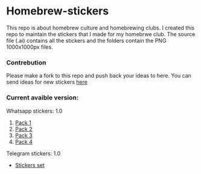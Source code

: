 # Homebrew-stickers

This repo is about homebrew culture and homebrewing clubs.
I created this repo to maintain the stickers that I made for my homebrwe club.
The source file (.ai) contains all the stickers and the folders contain the PNG 1000x1000px files.
### Contrebution
Please make a fork to this repo and push back your ideas to here.
You can send ideas for new stickers [here](mailto:philusha1983@gmail.com?subject=An%20idea%20to%20your%20homebrewing%20stickers%20repo&body=Hello%20Philip,%0D%0A%0D%0A%0D%0A.....)

### Current avaible version:
Whatsapp stickers: 1.0
 1. [Pack 1](https://sticker.ly/s/CIWZS0) 
 2. [Pack 2](https://sticker.ly/s/A1B1JR)
 3. [Pack 3](https://sticker.ly/s/5NMNC9)
 4. [Pack 4](https://sticker.ly/s/Q9DV4A)


Telegram stickers: 1.0  
 - [Stickers set](https://t.me/addstickers/Homebrewer)


